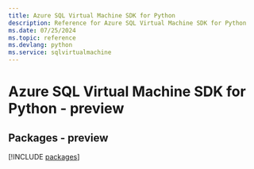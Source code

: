 ```yaml
---
title: Azure SQL Virtual Machine SDK for Python
description: Reference for Azure SQL Virtual Machine SDK for Python
ms.date: 07/25/2024
ms.topic: reference
ms.devlang: python
ms.service: sqlvirtualmachine
---
```

# Azure SQL Virtual Machine SDK for Python - preview
## Packages - preview
[!INCLUDE [packages](sql-virtual-machine-index.md)]